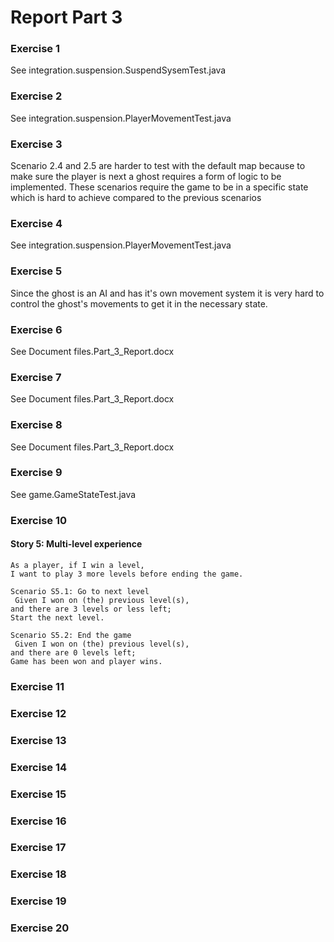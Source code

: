 # Report Part 3

### Exercise 1
See integration.suspension.SuspendSysemTest.java

### Exercise 2
See integration.suspension.PlayerMovementTest.java

### Exercise 3
Scenario 2.4 and 2.5 are harder to test with the default map because to make sure the player is next
a ghost requires a form of logic to be implemented. These scenarios require the game to be in a
specific state which is hard to achieve compared to the previous scenarios

### Exercise 4
See integration.suspension.PlayerMovementTest.java

### Exercise 5
Since the ghost is an AI and has it's own movement system it is very hard to control the ghost's
movements to get it in the necessary state.

### Exercise 6
See Document files.Part_3_Report.docx

### Exercise 7
See Document files.Part_3_Report.docx

### Exercise 8
See Document files.Part_3_Report.docx

### Exercise 9
See game.GameStateTest.java

### Exercise 10

   #### Story 5: Multi-level experience
    As a player, if I win a level, 
    I want to play 3 more levels before ending the game.
    
    Scenario S5.1: Go to next level
     Given I won on (the) previous level(s),
    and there are 3 levels or less left;
    Start the next level.
    
    Scenario S5.2: End the game
     Given I won on (the) previous level(s),
    and there are 0 levels left;
    Game has been won and player wins.
    
### Exercise 11


### Exercise 12 
 
### Exercise 13

### Exercise 14

### Exercise 15

### Exercise 16

### Exercise 17

### Exercise 18

### Exercise 19

### Exercise 20